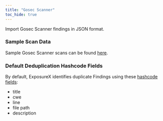 ```yaml
---
title: "Gosec Scanner"
toc_hide: true
---
```

Import Gosec Scanner findings in JSON format.

### Sample Scan Data
Sample Gosec Scanner scans can be found [here](https://github.com/ExposureX/django-ExposureX/tree/master/unittests/scans/gosec).

### Default Deduplication Hashcode Fields
By default, ExposureX identifies duplicate Findings using these [hashcode fields](https://docs.exposurex.com/en/working_with_findings/finding_deduplication/about_deduplication/):

- title
- cwe
- line
- file path
- description
